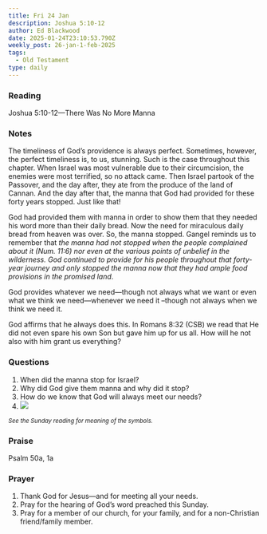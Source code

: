 ```yaml
---
title: Fri 24 Jan
description: Joshua 5:10-12
author: Ed Blackwood
date: 2025-01-24T23:10:53.790Z
weekly_post: 26-jan-1-feb-2025
tags:
  - Old Testament
type: daily
---
```

### Reading

Joshua 5:10-12—There Was No More Manna

### Notes

The timeliness of God’s providence is always perfect. Sometimes, however, the perfect timeliness is, to us, stunning. Such is the case throughout this chapter. When Israel was most vulnerable due to their circumcision, the enemies were most terrified, so no attack came. Then Israel partook of the Passover, and the day after, they ate from the produce of the land of Cannan. And the day after that, the manna that God had provided for these forty years stopped. Just like that!

God had provided them with manna in order to show them that they needed his word more than their daily bread. Now the need for miraculous daily bread from heaven was over. So, the manna stopped. Gangel reminds us to remember that *the manna had not stopped when the people complained about it (Num. 11:6) nor even at the various points of unbelief in the wilderness. God continued to provide for his people throughout that forty-year journey and only stopped the manna now that they had ample food provisions in the promised land*.

God provides whatever we need—though not always what we want or even what we think we need—whenever we need it –though not always when we think we need it.

God affirms that he always does this. In Romans 8:32 (CSB) we read that He did not even spare his own Son but gave him up for us all. How will he not also with him grant us everything?

### Questions

1. When did the manna stop for Israel?
2. Why did God give them manna and why did it stop?
3. How do we know that God will always meet our needs?
4. ![](/static/img/family_worship_study_ed-swedish_questions.png)

<div><small><i>See the Sunday reading for meaning of the symbols.</i></small></div>

### Praise

P﻿salm 50a, 1a

### Prayer

1. Thank God for Jesus—and for meeting all your needs.
2. Pray for the hearing of God’s word preached this Sunday.
3. Pray for a member of our church, for your family, and for a non-Christian friend/family member.